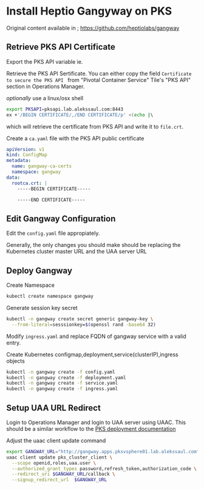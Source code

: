 # Install Heptio Gangyway on PKS

Original content available in ; https://github.com/heptiolabs/gangway

## Retrieve PKS API Certificate

Export the PKS API variable ie.

Retrieve the PKS API Sertificate. You can either copy the field `Certificate to secure the PKS API ` from "Pivotal Container Service" Tile's "PKS API" section in Operations Manager. 

*optionally* use a linux/osx shell 

```sh
export PKSAPI=pksapi.lab.alekssaul.com:8443
ex +'/BEGIN CERTIFICATE/,/END CERTIFICATE/p' <(echo |\                                        openssl s_client -showcerts -connect $PKSAPI) -scq > file.crt
```

which will retrieve the certificate from PKS API and write it to `file.crt`.

Create a `ca.yaml` file with the PKS API public certificate

```yaml
apiVersion: v1
kind: ConfigMap
metadata:
  name: gangway-ca-certs
  namespace: gangway
data:
  rootca.crt: |
    -----BEGIN CERTIFICATE-----

    -----END CERTIFICATE-----
```

## Edit Gangway Configuration

Edit the `config.yaml` file appropiately.

Generally, the only changes you should make should be replacing the Kubernetes cluster master URL and the UAA server URL

## Deploy Gangway

Create Namespace

```sh
kubectl create namespace gangway
```

Generate session key secret

```sh
kubectl -n gangway create secret generic gangway-key \
  --from-literal=sesssionkey=$(openssl rand -base64 32)
```

Modify `ingress.yaml` and replace FQDN of gangway service with a valid entry.

Create Kubernetes configmap,deployment,service(clusterIP),ingress objects

```sh
kubectl -n gangway create -f config.yaml
kubectl -n gangway create -f deployment.yaml
kubectl -n gangway create -f service.yaml
kubectl -n gangway create -f ingress.yaml
```

## Setup UAA URL Redirect

Login to Operations Manager and login to UAA server using UAAC. This should be a similar workflow to the [PKS deployment documentation](https://docs.pivotal.io/runtimes/pks/1-2/configure-api.html#access)

Adjust the uaac client update command

```sh
export GANGWAY_URL="http://gangway.apps.pksvsphere01.lab.alekssaul.com"
uaac client update pks_cluster_client \
  --scope openid,roles,uaa.user \
  --authorized_grant_types password,refresh_token,authorization_code \
  --redirect_uri $GANGWAY_URL/callback \
  --signup_redirect_url  $GANGWAY_URL
```
